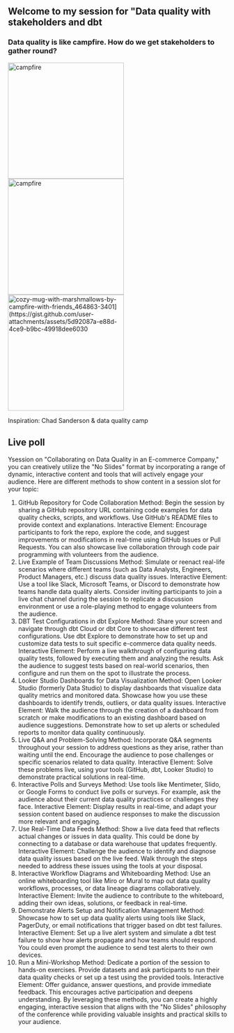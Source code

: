 ## Welcome to my session for "Data quality with stakeholders and dbt

### Data quality is like campfire. How do we get stakeholders to gather round?

<img width="266" alt="campfire" src="https://gist.github.com/user-attachments/assets/717bed62-3086-4b79-8cd1-30cbf0727be2">

<img width="266" alt="campfire" src="https://img.freepik.com/premium-photo/cozy-mug-with-marshmallows-by-campfire-with-friends_464863-3401.jpg">

<img width="266" alt="cozy-mug-with-marshmallows-by-campfire-with-friends_464863-3401](https://gist.github.com/user-attachments/assets/5d92087a-e88d-4ce9-b9bc-49918dee6030">

Inspiration: Chad Sanderson & data quality camp



## Live poll


Ysession on "Collaborating on Data Quality in an E-commerce Company," you can creatively utilize the "No Slides" format by incorporating a range of dynamic, interactive content and tools that will actively engage your audience. Here are different methods to show content in a session slot for your topic:

1. GitHub Repository for Code Collaboration
Method: Begin the session by sharing a GitHub repository URL containing code examples for data quality checks, scripts, and workflows. Use GitHub's README files to provide context and explanations.
Interactive Element: Encourage participants to fork the repo, explore the code, and suggest improvements or modifications in real-time using GitHub Issues or Pull Requests. You can also showcase live collaboration through code pair programming with volunteers from the audience.
2. Live Example of Team Discussions
Method: Simulate or reenact real-life scenarios where different teams (such as Data Analysts, Engineers, Product Managers, etc.) discuss data quality issues.
Interactive Element: Use a tool like Slack, Microsoft Teams, or Discord to demonstrate how teams handle data quality alerts. Consider inviting participants to join a live chat channel during the session to replicate a discussion environment or use a role-playing method to engage volunteers from the audience.
3. DBT Test Configurations in dbt Explore
Method: Share your screen and navigate through dbt Cloud or dbt Core to showcase different test configurations. Use dbt Explore to demonstrate how to set up and customize data tests to suit specific e-commerce data quality needs.
Interactive Element: Perform a live walkthrough of configuring data quality tests, followed by executing them and analyzing the results. Ask the audience to suggest tests based on real-world scenarios, then configure and run them on the spot to illustrate the process.
4. Looker Studio Dashboards for Data Visualization
Method: Open Looker Studio (formerly Data Studio) to display dashboards that visualize data quality metrics and monitored data. Showcase how you use these dashboards to identify trends, outliers, or data quality issues.
Interactive Element: Walk the audience through the creation of a dashboard from scratch or make modifications to an existing dashboard based on audience suggestions. Demonstrate how to set up alerts or scheduled reports to monitor data quality continuously.
5. Live Q&A and Problem-Solving
Method: Incorporate Q&A segments throughout your session to address questions as they arise, rather than waiting until the end. Encourage the audience to pose challenges or specific scenarios related to data quality.
Interactive Element: Solve these problems live, using your tools (GitHub, dbt, Looker Studio) to demonstrate practical solutions in real-time.
6. Interactive Polls and Surveys
Method: Use tools like Mentimeter, Slido, or Google Forms to conduct live polls or surveys. For example, ask the audience about their current data quality practices or challenges they face.
Interactive Element: Display results in real-time, and adapt your session content based on audience responses to make the discussion more relevant and engaging.
7. Use Real-Time Data Feeds
Method: Show a live data feed that reflects actual changes or issues in data quality. This could be done by connecting to a database or data warehouse that updates frequently.
Interactive Element: Challenge the audience to identify and diagnose data quality issues based on the live feed. Walk through the steps needed to address these issues using the tools at your disposal.
8. Interactive Workflow Diagrams and Whiteboarding
Method: Use an online whiteboarding tool like Miro or Mural to map out data quality workflows, processes, or data lineage diagrams collaboratively.
Interactive Element: Invite the audience to contribute to the whiteboard, adding their own ideas, solutions, or feedback in real-time.
9. Demonstrate Alerts Setup and Notification Management
Method: Showcase how to set up data quality alerts using tools like Slack, PagerDuty, or email notifications that trigger based on dbt test failures.
Interactive Element: Set up a live alert system and simulate a dbt test failure to show how alerts propagate and how teams should respond. You could even prompt the audience to send test alerts to their own devices.
10. Run a Mini-Workshop
Method: Dedicate a portion of the session to hands-on exercises. Provide datasets and ask participants to run their data quality checks or set up a test using the provided tools.
Interactive Element: Offer guidance, answer questions, and provide immediate feedback. This encourages active participation and deepens understanding.
By leveraging these methods, you can create a highly engaging, interactive session that aligns with the "No Slides" philosophy of the conference while providing valuable insights and practical skills to your audience.


